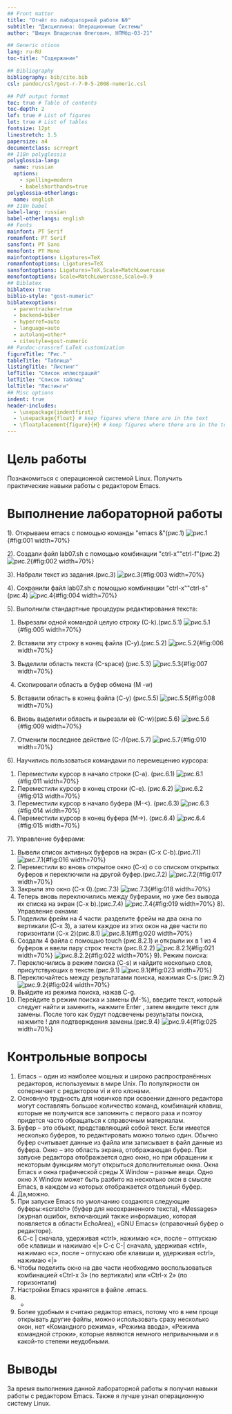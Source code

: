 ```yaml
---
## Front matter
title: "Отчёт по лабораторной работе №9"
subtitle: "Дисциплина: Операционные Системы"
author: "Шишук Владислав Олегович, НПМбд-03-21"

## Generic otions
lang: ru-RU
toc-title: "Содержание"

## Bibliography
bibliography: bib/cite.bib
csl: pandoc/csl/gost-r-7-0-5-2008-numeric.csl

## Pdf output format
toc: true # Table of contents
toc-depth: 2
lof: true # List of figures
lot: true # List of tables
fontsize: 12pt
linestretch: 1.5
papersize: a4
documentclass: scrreprt
## I18n polyglossia
polyglossia-lang:
  name: russian
  options:
	- spelling=modern
	- babelshorthands=true
polyglossia-otherlangs:
  name: english
## I18n babel
babel-lang: russian
babel-otherlangs: english
## Fonts
mainfont: PT Serif
romanfont: PT Serif
sansfont: PT Sans
monofont: PT Mono
mainfontoptions: Ligatures=TeX
romanfontoptions: Ligatures=TeX
sansfontoptions: Ligatures=TeX,Scale=MatchLowercase
monofontoptions: Scale=MatchLowercase,Scale=0.9
## Biblatex
biblatex: true
biblio-style: "gost-numeric"
biblatexoptions:
  - parentracker=true
  - backend=biber
  - hyperref=auto
  - language=auto
  - autolang=other*
  - citestyle=gost-numeric
## Pandoc-crossref LaTeX customization
figureTitle: "Рис."
tableTitle: "Таблица"
listingTitle: "Листинг"
lofTitle: "Список иллюстраций"
lotTitle: "Список таблиц"
lolTitle: "Листинги"
## Misc options
indent: true
header-includes:
  - \usepackage{indentfirst}
  - \usepackage{float} # keep figures where there are in the text
  - \floatplacement{figure}{H} # keep figures where there are in the text
---
```


# Цель работы
Познакомиться с операционной системой Linux. Получить практические навыки работы с редактором Emacs.



# Выполнение лабораторной работы
1). Открываем emacs c помощью команды "emacs &"(рис.1)
![рис.1](images/1.png){#fig:001 width=70%}


2). Создали файл lab07.sh с помощью комбинации "ctrl-x""ctrl-f"(рис.2)
![рис.2](images/2.png){#fig:002 width=70%}


3). Набрали текст из задания.(рис.3)
![рис.3](images/3.png){#fig:003 width=70%}


4). Сохранили файл lab07.sh с помощью комбинации "ctrl-x""ctrl-s"(рис.4)
![рис.4](images/4.png){#fig:004 width=70%}

5). Выполнили стандартные процедуры редактирования текста:  
1.  Вырезали одной командой целую строку (С-k).(рис.5.1)
![рис.5.1](images/5.1.png){#fig:005 width=70%}

2. Вставили эту строку в конец файла (C-y).(рис.5.2)
![рис.5.2](images/5.2.png){#fig:006 width=70%}

3. Выделили область текста (С-space) (рис.5.3)
![рис.5.3](images/5.3.png){#fig:007 width=70%}

4. Скопировали область в буфер обмена (М -w)
5. Вставили область в конец файла (C-y) (рис.5.5)
![рис.5.5](images/5.5.png){#fig:008 width=70%}

6. Вновь выделили область и вырезали её (С-w)(рис.5.6)
![рис.5.6](images/5.6.png){#fig:009 width=70%}

7. Отменили последнее действие (С-/)(рис.5.7)
![рис.5.7](images/5.7.png){#fig:010 width=70%}

6). Научились пользоваться командами по перемещению курсора:  
1. Переместили курсор в начало строки (C-a). (рис.6.1)
![рис.6.1](images/6.1.png){#fig:011 width=70%}
2. Переместили курсор в конец строки (C-e). (рис.6.2)
![рис.6.2](images/6.2.png){#fig:013 width=70%}
3. Переместили курсор в начало буфера (M-<). (рис.6.3)
![рис.6.3](images/6.3.png){#fig:014 width=70%}
4. Переместили курсор в конец буфера (M->). (рис.6.4)
![рис.6.4](images/6.4.png){#fig:015 width=70%}

7). Управление буферами:  
1. Вывели список активных буферов на экран (C-x C-b).(рис.7.1)
![рис.7.1](images/7.1.png){#fig:016 width=70%}
2. Переместили во вновь открытое окно (C-x) o со списком открытых буферов и переключили на другой буфер.(рис.7.2)
![рис.7.2](images/7.2.png){#fig:017 width=70%}
3. Закрыли это окно (C-x 0).(рис.7.3)
![рис.7.3](images/7.3.png){#fig:018 width=70%}
4. Теперь вновь переключились между буферами, но уже без вывода их списка на экран (C-x b).(рис.7.4)
![рис.7.4](images/7.4.png){#fig:019 width=70%}
8). Управление окнами:  
1. Поделили фрейм на 4 части: разделите фрейм на два окна по вертикали (C-x 3), а затем каждое из этих окон на две части по горизонтали (C-x 2)(рис.8.1)
![рис.8.1](images/8.1.png){#fig:020 width=70%}
2. Создали 4 файла с помощью touch (рис.8.2.1) и открыли их в  1 из 4 буферов и ввели  пару строк текста (рис.8.2.2)
![рис.8.2.1](images/8.2.1.png){#fig:021 width=70%}
![рис.8.2.2](images/8.2.2.png){#fig:022 width=70%}
9). Режим поиска:  
1. Переключились в режим поиска (C-s) и найдите несколько слов, присутствующих
в тексте.(рис.9.1)
![рис.9.1](images/9.1.png){#fig:023 width=70%}
2. Переключайтесь между результатами поиска, нажимая C-s.(рис.9.2)
![рис.9.2](images/9.2.png){#fig:024 width=70%}
3. Выйдите из режима поиска, нажав C-g.
4. Перейдите в режим поиска и замены (M-%), введите текст, который следует найти
и заменить, нажмите Enter , затем введите текст для замены. После того как будут
подсвечены результаты поиска, нажмите ! для подтверждения замены.(рис.9.4)
![рис.9.4](images/9.4.png){#fig:025 width=70%}
# Контрольные вопросы
1. Emacs − один из наиболее мощных и широко распространённых редакторов,
используемых в мире Unix. По популярности он соперничает с редактором
vi и его клонами.  
2. Основную трудность для новичков при освоении данного редактора могут
составлять большое количество команд, комбинаций клавиш, которые не
получится все запомнить с первого раза и поэтоу придется часто обращаться
к справочным материалам.  
3. Буфер – это объект, представляющий собой текст. Если имеется несколько
буферов, то редактировать можно только один. Обычно буфер считывает данные из файла или записывает в файл данные из буфера. Окно – это
область экрана, отображающая буфер. При запуске редактора отображается
одно окно, но при обращении к некоторым функциям могут открыться
дополнительные окна. Окна Emacs и окна графической среды X Window –
разные вещи. Одно окно X Window может быть разбито на несколько окон
в смысле Emacs, в каждом из которых отображается отдельный буфер.  
4. Да,можно.  
5. При запуске Emacs по умолчанию создаются следующие буферы:«scratch» (буфер для несохраненного текста), «Messages» (журнал ошибок, включающий также информацию, которая
появляется в области EchoArea), «GNU Emacs» (справочный буфер о редакторе).  
6.C-c | сначала, удерживая «ctrl», нажимаю «c», после – отпускаю обе клавиши и нажимаю «|» C-c C-| сначала, удерживая «ctrl», нажимаю «с», после –
отпускаю обе клавиши и, удерживая «ctrl», нажимаю «|»  
7. Чтобы поделить окно на две части необходимо воспользоваться комбинацией «Ctrl-x 3» (по вертикали) или «Ctrl-x 2» (по горизонтали)  
8. Настройки Emacs хранятся в файле .emacs.
9. -  
10. Более удобным я считаю редактор emacs, потому что в нем проще открывать
другие файлы, можно использовать сразу несколько окон, нет «Командного
режима», «Режима ввода», «Режима командной строки», которые являются
немного непривычными и в какой-то степени неудобными.  
# Выводы
За время выполнения данной лабораторной работы я получил навыки работы с редактором Emacs. Также я лучше узнал операционную систему  Linux.
